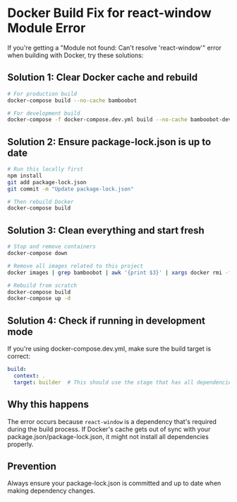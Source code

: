 # Docker Build Fix for react-window Module Error

If you're getting a "Module not found: Can't resolve 'react-window'" error when building with Docker, try these solutions:

## Solution 1: Clear Docker cache and rebuild
```bash
# For production build
docker-compose build --no-cache bamboobot

# For development build
docker-compose -f docker-compose.dev.yml build --no-cache bamboobot-dev
```

## Solution 2: Ensure package-lock.json is up to date
```bash
# Run this locally first
npm install
git add package-lock.json
git commit -m "Update package-lock.json"

# Then rebuild Docker
docker-compose build
```

## Solution 3: Clean everything and start fresh
```bash
# Stop and remove containers
docker-compose down

# Remove all images related to this project
docker images | grep bamboobot | awk '{print $3}' | xargs docker rmi -f

# Rebuild from scratch
docker-compose build
docker-compose up -d
```

## Solution 4: Check if running in development mode
If you're using docker-compose.dev.yml, make sure the build target is correct:
```yaml
build:
  context: .
  target: builder  # This should use the stage that has all dependencies
```

## Why this happens
The error occurs because `react-window` is a dependency that's required during the build process. If Docker's cache gets out of sync with your package.json/package-lock.json, it might not install all dependencies properly.

## Prevention
Always ensure your package-lock.json is committed and up to date when making dependency changes.